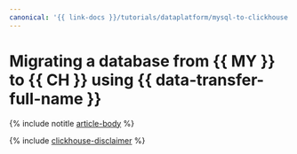 ```yaml
---
canonical: '{{ link-docs }}/tutorials/dataplatform/mysql-to-clickhouse'
---
```


# Migrating a database from {{ MY }} to {{ CH }} using {{ data-transfer-full-name }}

{% include notitle [article-body](../../_tutorials/dataplatform/mysql-to-clickhouse.md) %}

{% include [clickhouse-disclaimer](../../_includes/clickhouse-disclaimer.md) %}
